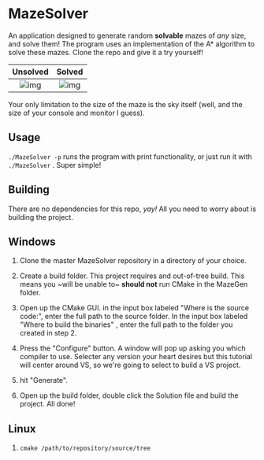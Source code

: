MazeSolver
==========

An application designed to generate random **solvable** mazes of *any* size, and solve them! The program uses an implementation of the A* algorithm to solve these mazes. Clone the repo and give it a try yourself!

Unsolved | Solved
:-------:|:------:
![img](http://i.imgur.com/AxVHDz5.png) | ![img](http://i.imgur.com/9ydpJcD.png)

Your only limitation to the size of the maze is the sky itself (well, and the size of your console and monitor I guess). 

Usage
------
`./MazeSolver -p` runs the program with print functionality, or just run it with `./MazeSolver` . Super simple!

Building
----------------------------------------------------
There are no dependencies for this repo, *yay!* All you need to worry about is building the project.

Windows
---------
1. Clone the master MazeSolver repository in a directory of your choice.

2. Create a build folder. This project requires and out-of-tree build. This means you ~will be unable to~ **should not** run CMake in the MazeGen folder.

3. Open up the CMake GUI. in the input box labeled "Where is the source code:", enter the full path to the source folder. In the input box labeled "Where to build the binaries" , enter the full path to the folder you created in step 2.

4. Press the "Configure" button. A window will pop up asking you which compiler to use. Selecter any version your heart desires but this tutorial will center around VS, so we're going to select to build a VS project. 

5. hit "Generate".

6. Open up the build folder, double click the Solution file and build the project. All done!

Linux
---------
1. `cmake /path/to/repository/source/tree`

